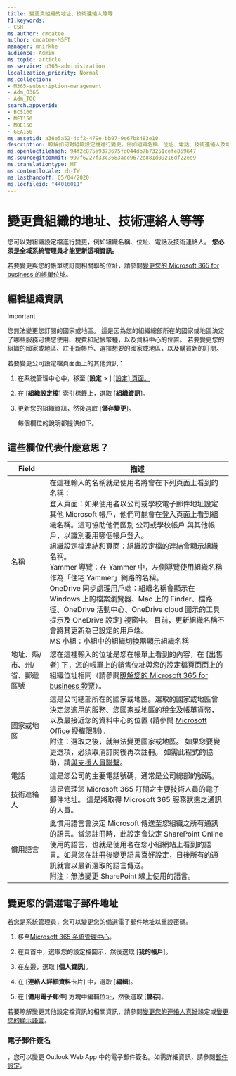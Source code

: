 ```yaml
---
title: 變更貴組織的地址、技術連絡人等等
f1.keywords:
- CSH
ms.author: cmcatee
author: cmcatee-MSFT
manager: mnirkhe
audience: Admin
ms.topic: article
ms.service: o365-administration
localization_priority: Normal
ms.collection:
- M365-subscription-management
- Adm_O365
- Adm_TOC
search.appverid:
- BCS160
- MET150
- MOE150
- GEA150
ms.assetid: a36e5a52-4df2-479e-bb97-9e67b8483e10
description: 瞭解如何對組織設定檔進行變更，例如組織名稱、位址、電話、技術連絡人及電子郵件。
ms.openlocfilehash: 94f2c875a9373675fd044db7b73251cefe859647
ms.sourcegitcommit: 997f6227f33c3683ade9672e881d09216df22ee9
ms.translationtype: MT
ms.contentlocale: zh-TW
ms.lasthandoff: 05/04/2020
ms.locfileid: "44016011"
---
```

# <a name="change-your-organizations-address-technical-contact-and-more"></a>變更貴組織的地址、技術連絡人等等
  
您可以對組織設定檔進行變更，例如組織名稱、位址、電話及技術連絡人。 **您必須是全域系統管理員才能更新這項資訊。**
  
若要變更與您的帳單或訂閱相關聯的位址，請參閱[變更您的 Microsoft 365 for business 的帳單位址](../../commerce/billing-and-payments/change-your-billing-addresses.md)。

## <a name="edit-organization-information"></a>編輯組織資訊

> [!IMPORTANT]
> 您無法變更您訂閱的國家或地區。 這是因為您的組織總部所在的國家或地區決定了哪些服務可供您使用、稅費和記帳幣種，以及資料中心的位置。 若要變更您的組織的國家或地區、註冊新帳戶、選擇想要的國家或地區，以及購買新的訂閱。

若要變更公司設定檔頁面面上的其他資訊：
  
1. 在系統管理中心中，移至 [**設定** \> ] <a href="https://go.microsoft.com/fwlink/p/?linkid=2118715" target="_blank">[設定] 頁面。</a>

2. 在 [**組織設定檔**] 索引標籤上，選取 [**組織資訊**]。

3. 更新您的組織資訊，然後選取 [**儲存變更**]。

    每個欄位的說明都提供如下。

## <a name="what-do-these-fields-mean"></a>這些欄位代表什麼意思？

|**Field**  |**描述**  |
|---------|---------|
|名稱  <br/>   | 在這裡輸入的名稱就是使用者將會在下列頁面上看到的名稱：  <br/>  登入頁面：如果使用者以公司或學校電子郵件地址設定其他 Microsoft 帳戶，他們可能會在登入頁面上看到組織名稱。這可協助他們區別 公司或學校帳戶 與其他帳戶，以識別要用哪個帳戶登入。  <br/>  組織設定檔連結和頁面：組織設定檔的連結會顯示組織名稱。  <br/>  Yammer 導覽：在 Yammer 中，左側導覽使用組織名稱作為「住宅 Yammer」網路的名稱。  <br/> OneDrive 同步處理用戶端：組織名稱會顯示在 Windows 上的檔案瀏覽器、Mac 上的 Finder、檔路徑、OneDrive 活動中心、OneDrive cloud 圖示的工具提示及 OneDrive 設定] 視窗中。 目前，更新組織名稱不會將其更新為已設定的用戶端。 <br/> MS 小組：小組中的組織切換器顯示組織名稱 <br/>  |
|地址、縣/市、州/省、郵遞區號  <br/>     | 您在這裡輸入的位址是您在帳單上看到的內容，在 [出售者] 下，您的帳單上的銷售位址與您的設定檔頁面面上的組織位址相同（請參閱[瞭解您的 Microsoft 365 for business 發票](../../commerce/billing-and-payments/understand-your-invoice2.md)）。  <br/>        |
|國家或地區  <br/>    | 這是公司總部所在的國家或地區。選取的國家或地區會決定您適用的服務、您國家或地區的稅金及帳單貨幣，以及最接近您的資料中心的位置 (請參閱 [Microsoft Office 授權限制](https://office.microsoft.com/redir/FX103037529))。  <br/>附注：選取之後，就無法變更國家或地區。 如果您要變更選項，必須取消訂閱後再次註冊。 如需此程式的協助，請[與支援人員聯繫](../contact-support-for-business-products.md)。        |
|電話  <br/>     | 這是您公司的主要電話號碼，通常是公司總部的號碼。  <br/>        |
|技術連絡人  <br/> |這是管理您 Microsoft 365 訂閱之主要技術人員的電子郵件地址。 這是將取得 Microsoft 365 服務狀態之通訊的人員。  <br/> |
|慣用語言  <br/> |此慣用語言會決定 Microsoft 傳送至您組織之所有通訊的語言。當您註冊時，此設定會決定 SharePoint Online 使用的語言，也就是使用者在您小組網站上看到的語言。如果您在註冊後變更語言喜好設定，日後所有的通訊就會以最新選取的語言傳送。    <br/> 附注：無法變更 SharePoint 線上使用的語言。           |

## <a name="change-your-alternate-email-address"></a>變更您的備選電子郵件地址

若您是系統管理員，您可以變更您的備選電子郵件地址以重設密碼。

1. 移至<a href="https://go.microsoft.com/fwlink/p/?linkid=2024339" target="_blank">Microsoft 365 系統管理中心</a>。

2. 在頁首中，選取您的設定檔圖示，然後選取 [**我的帳戶**]。

3. 在左邊，選取 [**個人資訊**]。

4. 在 [**連絡人詳細資料**卡片] 中，選取 [**編輯**]。

5. 在 [**備用電子郵件**] 方塊中編輯位址，然後選取 [**儲存**]。

若要瞭解變更其他設定檔資訊的相關資訊，請參閱[變更您的連絡人喜好](change-contact-preferences.md)設定或[變更您的顯示語言](https://support.office.com/article/6f238bff-5252-441e-b32b-655d5d85d15b.aspx)。
  
### <a name="email-signatures"></a>電子郵件簽名
  
，您可以變更 Outlook Web App 中的電子郵件簽名。如需詳細資訊，請參閱[郵件設定](https://support.office.com/article/30c69a79-efc6-42d2-b740-4bf1c1f8a01c.aspx)。
